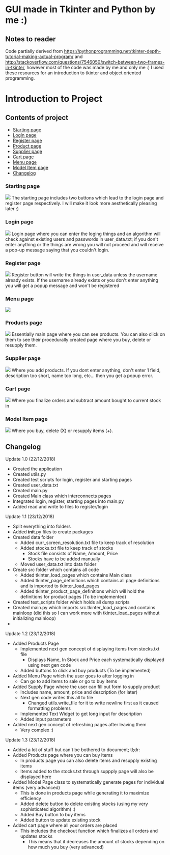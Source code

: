 <h1> GUI made in Tkinter and Python by me :) </h1>

<h2> Notes to reader </h2>

Code partially derived from https://pythonprogramming.net/tkinter-depth-tutorial-making-actual-program/ and http://stackoverflow.com/questions/7546050/switch-between-two-frames-in-tkinter, however most of the code was made by me and only me :)
I used these resources for an introduction to tkinter and object oriented programming. 

<h1> Introduction to Project </h1>

<h2> Contents of project </h2>
<ul>
  <a href="Starting page"><li>Starting page</li></a>
  <a href="Login page"><li>Login page</li></a>
  <a href="Register page"><li>Register page</li></a>
  <a href="Product page"><li>Product page</li></a>
  <a href="Supplier page"><li>Supplier page</li></a>
  <a href="Cart page"><li>Cart page</li></a>
  <a href="Menu page"><li>Menu page</li></a>
  <a href="Model Item page"><li>Model Item page</li></a>
  <a href="changelog"><li>Changelog</li></a>
</ul>

<h3 id="#Starting page"> Starting page </h3>
<img src="https://github.com/hoodlie/tkinter-GUI/blob/master/screenshots/starting_page.PNG">
The starting page includes two buttons which lead to the login page and register page respectively.
I will make it look more aesthetically pleasing later :)

<h3 id="#Login Page"> Login page </h3>
<img src="https://github.com/hoodlie/tkinter-GUI/blob/master/screenshots/login_page.PNG">
Login page where you can enter the loging things and an algorithm will check against existing users and passwords
in user_data.txt; if you don't enter anything or the things are wrong you will not proceed and will receive a pop-up
message saying that you couldn't login.

<h3 id="#Register Page"> Register page </h3>
<img src="https://github.com/hoodlie/tkinter-GUI/blob/master/screenshots/register_page.PNG">
Register button will write the things in user_data unless the username already exists. If the username already exists
or you don't enter anything you will get a popup message and won't be registered

<h3 id="#Menu Page"> Menu page </h3>
<img src="https://github.com/hoodlie/tkinter-GUI/blob/master/screenshots/menu_page.PNG">

<h3 id="#Product Page"> Products page </h3>
<img src="https://github.com/hoodlie/tkinter-GUI/blob/master/screenshots/products_page.PNG">
Essentially main page where you can see products. You can also click on them to see their procedurally created page where you buy, delete or resupply them. 

<h3 id="#Supplier Page"> Supplier page </h3>
<img src="https://github.com/hoodlie/tkinter-GUI/blob/master/screenshots/supply_page.PNG">
Where you add products. If you dont enter anything, don't enter 1 field, description too short, name too long, etc... then you get a popup error.

<h3 id="#Cart Page"> Cart page </h3>
<img src="https://github.com/hoodlie/tkinter-GUI/blob/master/screenshots/cart_page.PNG">
Where you finalize orders and subtract amount bought to current stock in

<h3 id="#Model Item Page"> Model Item page </h3>
<img src="https://github.com/hoodlie/tkinter-GUI/blob/master/screenshots/mode_page.PNG">
Where you buy, delete (X) or resupply items (+).

<h2 id="#changelog"> Changelog </h2>

Update 1.0 (22/12/2018)

- Created the application
- Created utils.py
- Created test scripts for login, register and starting pages
- Created user_data.txt
- Created main.py
- Created Main class which interconnects pages
- Integrated login, register, starting pages into main.py
- Added read and write to files to register/login

Update 1.1 (23/12/2018)

- Split everything into folders
- Added __init__.py files to create packages
- Created data folder
    - Added curr_screen_resolution.txt file to keep track of resolution
    - Added stocks.txt file to keep track of stocks
        - Stock file consists of Name, Amount, Price
        - Stocks have to be added manually
    - Moved user_data.txt into data folder
- Create src folder which contains all code
    - Added tkinter_load_pages which contains Main class
    - Added tkinter_page_definitions which contains all page definitions
    and is imported to tkinter_load_pages
    - Added tkinter_product_page_definitions which will hold the definitions
    for product pages (To be implemented)
- Created test_scripts folder which holds all dump scripts
- Created main.py which imports src.tkinter_load_pages and contains mainloop
(did this so I can work more with tkinter_load_pages without initializing mainloop)
-
Update 1.2 (23/12/2018)

- Added Products Page
    - Implemented next gen concept of displaying items from stocks.txt file
        - Displays Name, In Stock and Price each systematically displayed using
        next gen code
    - Added buttons to click and buy products (To be implemented)
- Added Menu Page which the user goes to after logging in
    - Can go to add items to sale or go to buy items
- Added Supply Page where the user can fill out form to supply product
    - Includes name, amount, price and description (for later)
    - Next gen code writes this all to file
        - Changed utils.write_file for it to write newline first as it caused
        formatting problems
    - Implemented Text Widget to get long input for description
    - Added input parameters
- Added next gen concept of refreshing pages after leaving them
    - Very complex :)

Update 1.3 (23/12/2018)

- Added a lot of stuff but can't be bothered to document; tl;dr:
- Added Products page where you can buy items
    - In products page you can also delete items and resupply existing items
    - Items added to the stocks.txt through suppply page will also be displayed here
- Added Model Page class to systematically generate pages for individual items (very advanced)
    - This is done in products page while generating it to maximize efficiency
    - Added delete button to delete existing stocks (using my very sophisticated algorithm) :)
    - Added Buy button to buy items 
    - Added button to update existing stock
- Added cart page where all your orders are placed
    - This includes the checkout function which finalizes all orders and updates stocks
        - This means that it decreases the amount of stocks depending on
        how much you buy (very advanced)





